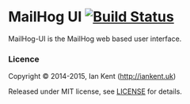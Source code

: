 MailHog UI [![Build Status](https://travis-ci.org/mailhog/MailHog-UI.svg?branch=master)](https://travis-ci.org/mailhog/MailHog-UI)
=========

MailHog-UI is the MailHog web based user interface.

### Licence

Copyright ©‎ 2014-2015, Ian Kent (http://iankent.uk)

Released under MIT license, see [LICENSE](LICENSE.md) for details.
